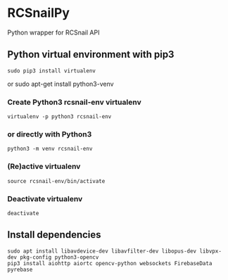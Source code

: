 # RCSnailPy
Python wrapper for RCSnail API

## Python virtual environment with pip3
    sudo pip3 install virtualenv
or 
    sudo apt-get install python3-venv

### Create Python3 rcsnail-env virtualenv
    virtualenv -p python3 rcsnail-env

### or directly with Python3
    python3 -m venv rcsnail-env
        
### (Re)active virtualenv
    source rcsnail-env/bin/activate

### Deactivate virtualenv
    deactivate

## Install dependencies
    sudo apt install libavdevice-dev libavfilter-dev libopus-dev libvpx-dev pkg-config python3-opencv
    pip3 install aiohttp aiortc opencv-python websockets FirebaseData pyrebase 
